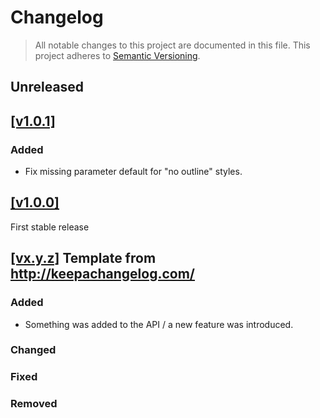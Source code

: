 # Changelog

> All notable changes to this project are documented in this file.
This project adheres to [Semantic Versioning](http://semver.org/spec/v2.0.0.html).

## Unreleased

## [[v1.0.1]](https://github.com/springload/accessible-focus-stlyes/releases/tag/v1.0.1)

### Added

- Fix missing parameter default for "no outline" styles.

## [[v1.0.0]](https://github.com/springload/accessible-focus-stlyes/releases/tag/v1.0.0)

First stable release

## [[vx.y.z]](https://github.com/springload/accessible-focus-stlyes/releases/tag/x.y.z) Template from http://keepachangelog.com/

### Added

- Something was added to the API / a new feature was introduced.

### Changed

### Fixed

### Removed
